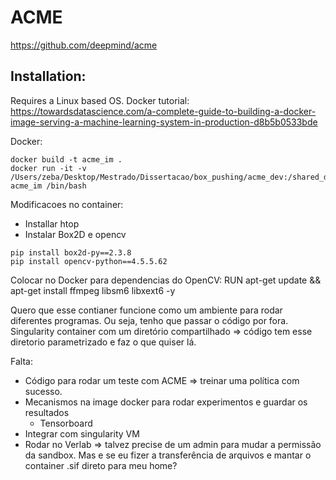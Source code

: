 # ACME
https://github.com/deepmind/acme

## Installation:
Requires a Linux based OS.
Docker tutorial: https://towardsdatascience.com/a-complete-guide-to-building-a-docker-image-serving-a-machine-learning-system-in-production-d8b5b0533bde

Docker:

```
docker build -t acme_im .
docker run -it -v /Users/zeba/Desktop/Mestrado/Dissertacao/box_pushing/acme_dev:/shared_dir  acme_im /bin/bash
```


Modificacoes no container:
- Installar htop
- Instalar Box2D e opencv
```
pip install box2d-py==2.3.8
pip install opencv-python==4.5.5.62
```
Colocar no Docker para dependencias do OpenCV:
RUN apt-get update && apt-get install ffmpeg libsm6 libxext6  -y


Quero que esse contianer funcione como um ambiente para rodar diferentes programas. Ou seja, tenho que passar o código por fora.
Singularity container com um diretório compartilhado => código tem esse diretorio parametrizado e faz o que quiser lá.

Falta:
- Código para rodar um teste com ACME => treinar uma política com sucesso.
- Mecanismos na image docker para rodar experimentos e guardar os resultados
    - Tensorboard
- Integrar com singularity VM
- Rodar no Verlab => talvez precise de um admin para mudar a permissão da sandbox. Mas e se eu fizer a transferência de arquivos e mantar o container .sif direto para meu home?

<!-- Environment:
```
conda create --name acme_env python=3.9
conda activate acme_env

pip install --upgrade pip setuptools wheel
pip install git+https://github.com/deepmind/rlax.git
pip install dm-acme[jax,tf,envs]
pip install git+https://github.com/deepmind/acme.git#egg=dm-acme[jax,tf,envs]
``` -->
